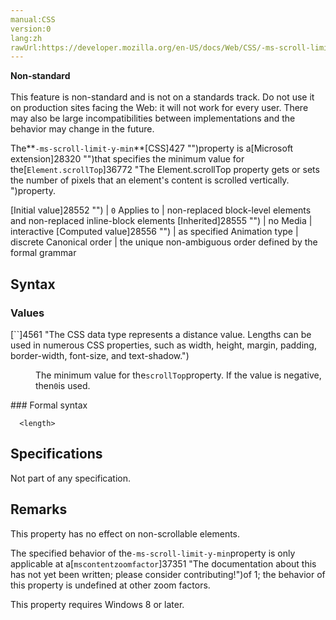 ```yaml
---
manual:CSS
version:0
lang:zh
rawUrl:https://developer.mozilla.org/en-US/docs/Web/CSS/-ms-scroll-limit-y-min
---
```






**Non-standard**<br></br>This feature is non-standard and is not on a standards track. Do not use it on production sites facing the Web: it will not work for every user. There may also be large incompatibilities between implementations and the behavior may change in the future.






The**`-ms-scroll-limit-y-min`**[CSS]427 "")property is a[Microsoft extension]28320 "")that specifies the minimum value for the[`Element.scrollTop`]36772 "The Element.scrollTop property gets or sets the number of pixels that an element's content is scrolled vertically. ")property.


[Initial value]28552 "") | `0` 
Applies to | non-replaced block-level elements and non-replaced inline-block elements 
[Inherited]28555 "") | no 
Media | interactive 
[Computed value]28556 "") | as specified 
Animation type | discrete 
Canonical order | the unique non-ambiguous order defined by the formal grammar 


## Syntax<a name="Syntax"></a>

### Values<a name="Values"></a>
<dl><dt id=''>[`<length>`]4561 "The <length> CSS data type represents a distance value. Lengths can be used in numerous CSS properties, such as width, height, margin, padding, border-width, font-size, and text-shadow.")</dt><dd>

The minimum value for the`scrollTop`property. If the value is negative, then`0`is used.

</dd></dl>
### Formal syntax<a name="Formal_syntax"></a>

```
  <length>

```

## Specifications<a name="Specifications"></a>


Not part of any specification.


## Remarks<a name="Remarks"></a>


This property has no effect on non-scrollable elements.



The specified behavior of the`-ms-scroll-limit-y-min`property is only applicable at a[`mscontentzoomfactor`]37351 "The documentation about this has not yet been written; please consider contributing!")of 1; the behavior of this property is undefined at other zoom factors.



This property requires Windows 8 or later.




